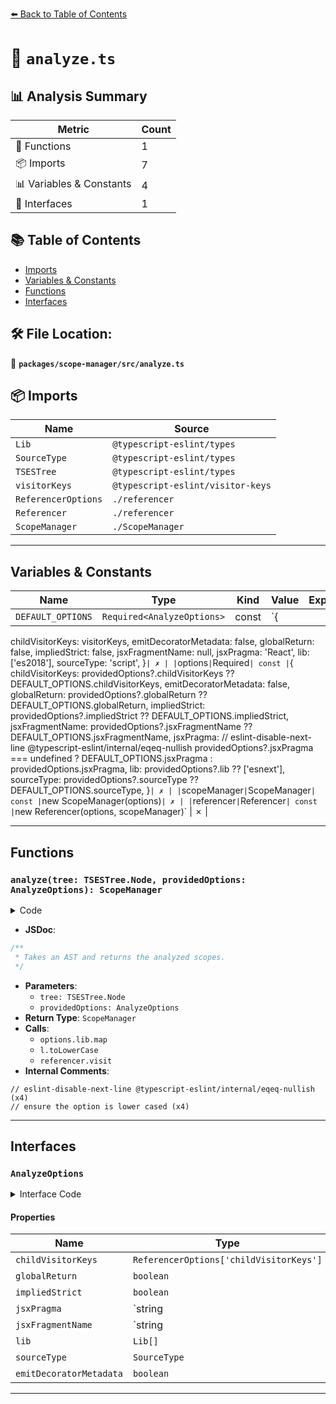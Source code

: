 [⬅️ Back to Table of Contents](../../../index.md)

# 📄 `analyze.ts`

## 📊 Analysis Summary

| Metric | Count |
|--------|-------|
| 🔧 Functions | 1 |
| 📦 Imports | 7 |
| 📊 Variables & Constants | 4 |
| 📐 Interfaces | 1 |

## 📚 Table of Contents

- [Imports](#imports)
- [Variables & Constants](#variables-constants)
- [Functions](#functions)
- [Interfaces](#interfaces)

## 🛠️ File Location:
📂 **`packages/scope-manager/src/analyze.ts`**

## 📦 Imports

| Name | Source |
|------|--------|
| `Lib` | `@typescript-eslint/types` |
| `SourceType` | `@typescript-eslint/types` |
| `TSESTree` | `@typescript-eslint/types` |
| `visitorKeys` | `@typescript-eslint/visitor-keys` |
| `ReferencerOptions` | `./referencer` |
| `Referencer` | `./referencer` |
| `ScopeManager` | `./ScopeManager` |


---

## Variables & Constants

| Name | Type | Kind | Value | Exported |
|------|------|------|-------|----------|
| `DEFAULT_OPTIONS` | `Required<AnalyzeOptions>` | const | `{
  childVisitorKeys: visitorKeys,
  emitDecoratorMetadata: false,
  globalReturn: false,
  impliedStrict: false,
  jsxFragmentName: null,
  jsxPragma: 'React',
  lib: ['es2018'],
  sourceType: 'script',
}` | ✗ |
| `options` | `Required<AnalyzeOptions>` | const | `{
    childVisitorKeys:
      providedOptions?.childVisitorKeys ?? DEFAULT_OPTIONS.childVisitorKeys,
    emitDecoratorMetadata: false,
    globalReturn: providedOptions?.globalReturn ?? DEFAULT_OPTIONS.globalReturn,
    impliedStrict:
      providedOptions?.impliedStrict ?? DEFAULT_OPTIONS.impliedStrict,
    jsxFragmentName:
      providedOptions?.jsxFragmentName ?? DEFAULT_OPTIONS.jsxFragmentName,
    jsxPragma:
      // eslint-disable-next-line @typescript-eslint/internal/eqeq-nullish
      providedOptions?.jsxPragma === undefined
        ? DEFAULT_OPTIONS.jsxPragma
        : providedOptions.jsxPragma,
    lib: providedOptions?.lib ?? ['esnext'],
    sourceType: providedOptions?.sourceType ?? DEFAULT_OPTIONS.sourceType,
  }` | ✗ |
| `scopeManager` | `ScopeManager` | const | `new ScopeManager(options)` | ✗ |
| `referencer` | `Referencer` | const | `new Referencer(options, scopeManager)` | ✗ |


---

## Functions

### `analyze(tree: TSESTree.Node, providedOptions: AnalyzeOptions): ScopeManager`

<details><summary>Code</summary>

```ts
export function analyze(
  tree: TSESTree.Node,
  providedOptions?: AnalyzeOptions,
): ScopeManager {
  const options: Required<AnalyzeOptions> = {
    childVisitorKeys:
      providedOptions?.childVisitorKeys ?? DEFAULT_OPTIONS.childVisitorKeys,
    emitDecoratorMetadata: false,
    globalReturn: providedOptions?.globalReturn ?? DEFAULT_OPTIONS.globalReturn,
    impliedStrict:
      providedOptions?.impliedStrict ?? DEFAULT_OPTIONS.impliedStrict,
    jsxFragmentName:
      providedOptions?.jsxFragmentName ?? DEFAULT_OPTIONS.jsxFragmentName,
    jsxPragma:
      // eslint-disable-next-line @typescript-eslint/internal/eqeq-nullish
      providedOptions?.jsxPragma === undefined
        ? DEFAULT_OPTIONS.jsxPragma
        : providedOptions.jsxPragma,
    lib: providedOptions?.lib ?? ['esnext'],
    sourceType: providedOptions?.sourceType ?? DEFAULT_OPTIONS.sourceType,
  };

  // ensure the option is lower cased
  options.lib = options.lib.map(l => l.toLowerCase() as Lib);

  const scopeManager = new ScopeManager(options);
  const referencer = new Referencer(options, scopeManager);

  referencer.visit(tree);

  return scopeManager;
}
```
</details>

- **JSDoc**:
```ts
/**
 * Takes an AST and returns the analyzed scopes.
 */
```

- **Parameters**:
  - `tree: TSESTree.Node`
  - `providedOptions: AnalyzeOptions`
- **Return Type**: `ScopeManager`
- **Calls**:
  - `options.lib.map`
  - `l.toLowerCase`
  - `referencer.visit`
- **Internal Comments**:
```
// eslint-disable-next-line @typescript-eslint/internal/eqeq-nullish (x4)
// ensure the option is lower cased (x4)
```


---

## Interfaces

### `AnalyzeOptions`

<details><summary>Interface Code</summary>

```ts
export interface AnalyzeOptions {
  /**
   * Known visitor keys.
   */
  childVisitorKeys?: ReferencerOptions['childVisitorKeys'];

  /**
   * Whether the whole script is executed under node.js environment.
   * When enabled, the scope manager adds a function scope immediately following the global scope.
   * Defaults to `false`.
   */
  globalReturn?: boolean;

  /**
   * Implied strict mode.
   * Defaults to `false`.
   */
  impliedStrict?: boolean;

  /**
   * The identifier that's used for JSX Element creation (after transpilation).
   * This should not be a member expression - just the root identifier (i.e. use "React" instead of "React.createElement").
   * Defaults to `"React"`.
   */
  jsxPragma?: string | null;

  /**
   * The identifier that's used for JSX fragment elements (after transpilation).
   * If `null`, assumes transpilation will always use a member on `jsxFactory` (i.e. React.Fragment).
   * This should not be a member expression - just the root identifier (i.e. use "h" instead of "h.Fragment").
   * Defaults to `null`.
   */
  jsxFragmentName?: string | null;

  /**
   * The lib used by the project.
   * This automatically defines a type variable for any types provided by the configured TS libs.
   * Defaults to ['esnext'].
   *
   * https://www.typescriptlang.org/tsconfig#lib
   */
  lib?: Lib[];

  /**
   * The source type of the script.
   */
  sourceType?: SourceType;

  // TODO - remove this in v10
  /**
   * @deprecated This option never did what it was intended for and will be removed in a future major release.
   */
  emitDecoratorMetadata?: boolean;
}
```
</details>

#### Properties

| Name | Type | Optional | Description |
|------|------|----------|-------------|
| `childVisitorKeys` | `ReferencerOptions['childVisitorKeys']` | ✓ |  |
| `globalReturn` | `boolean` | ✓ |  |
| `impliedStrict` | `boolean` | ✓ |  |
| `jsxPragma` | `string | null` | ✓ |  |
| `jsxFragmentName` | `string | null` | ✓ |  |
| `lib` | `Lib[]` | ✓ |  |
| `sourceType` | `SourceType` | ✓ |  |
| `emitDecoratorMetadata` | `boolean` | ✓ |  |


---